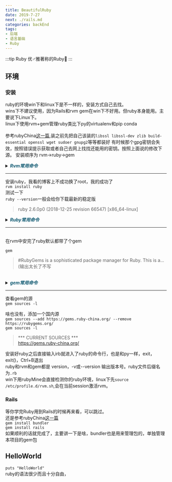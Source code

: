 ```yaml
---
title: BeautifulRuby
date: 2019-7-27
next: ./rails.md
categories: backEnd
tags: 
- 后端
- 语言基础
- Ruby
---
```


:::tip Ruby
优♂雅著称的Ruby💎
:::
<!-- more -->

## 环境
### 安装
ruby的环境win下和linux下是不一样的，安装方式自己去找。  
wins下不建议使用，因为Rails和rvm gem在win下不好用。但ruby本身能用。主要说下Linux下。  
linux下使用rvm+gem管理ruby类比下py的virtualenv和pip conda   
<br/>
参考rubyChina<a href="https://ruby-china.org/wiki/install_ruby_guide">这一篇</a>,装之前先把自己该装的`libssl libssl-dev zlib build-essential openssl wget sudoer gnupg2`等等都装好
有时候那个gpg密钥会失效，按照错误提示获取或者自己去网上找找还能用的密钥。按照上面说的修改下源。 
安装顺序为 rvm->ruby->gem   

<details>
  <summary><B><I style="cursor:pointer; color: #0e5870">Rvm常用命令</I></B></summary>

```yml

```

</details>

--------------------

安装ruby，我看的博客上不成功换了root，我的成功了  
`rvm install ruby`  
测试一下<br/>
`ruby --version`一般会给你下载最新的稳定版
<br/>

>ruby 2.6.0p0 (2018-12-25 revision 66547) [x86_64-linux]<br/>

<details>
  <summary><B><I style="cursor:pointer; color: #0e5870">Ruby常用命令</I></B></summary>

```yml

```

</details>

-------------------
<br/>
在rvm中安完了ruby默认都带了个gem  
<br/>  


 `gem`  



>#RubyGems is a sophisticated package manager for Ruby.  This is a...(输出太长了不写 

<br/>

<details>
  <summary><B><I style="cursor:pointer; color: #0e5870">gem常用命令</I></B></summary>

```yml

```

</details>

-------------------
查看gem的源    
`gem sources -l`  


啥也没有，添加一个国内源  
`gem sources --add https://gems.ruby-china.org/ --remove https://rubygems.org/`   
`gem sources -l`


> *** CURRENT SOURCES ***<br/>
 https://gems.ruby-china.org/

安装好ruby之后直接输入irb就进入了ruby的命令行，也是和py一样，exit，exit()，Ctrl+B退出  
ruby和rvm和gem都是 version，-v或--version 输出版本号。ruby文件后缀名为`.rb`  
win下用rubyMine会直接检测你的ruby环境，linux下先`source /etc/profile.d/rvm.sh`,会在当前session激活rvm。
 
### Rails
等你学完Ruby用到Rails的时候再来看，可以跳过。  
还是参考rubyChina<a href="https://ruby-china.org/wiki/install_ruby_guide">这一篇</a>  
`gem install bundler`  
`gem install rails`  
如果顺利的话就完成了，主要讲一下是啥，bundler也是用来管理包的，单独管理本项目的gem包
## HelloWorld
`puts "HelloWorld"`  
ruby的语法很少而且十分自由，
 
 <Valine></Valine>

 
 
 
 
 
 
 
 